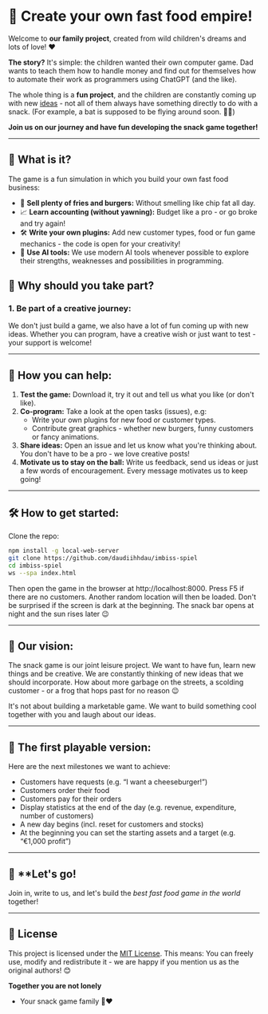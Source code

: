 # 🍔 **Create your own fast food empire!**

Welcome to **our family project**, created from wild children's dreams and lots of love! ❤️  

**The story?** It's simple: the children wanted their own computer game. Dad wants to teach them how to handle money and find out for themselves how to automate their work as programmers using ChatGPT (and the like).  

The whole thing is a **fun project**, and the children are constantly coming up with new [ideas](Ideen-Board.md) - not all of them always have something directly to do with a snack. (For example, a bat is supposed to be flying around soon. 🦇🍟)  

**Join us on our journey and have fun developing the snack game together!**

---

## 🚀 **What is it?**  
The game is a fun simulation in which you build your own fast food business:  
- 🍟 **Sell plenty of fries and burgers:** Without smelling like chip fat all day.
- 📈 **Learn accounting (without yawning):** Budget like a pro - or go broke and try again!  
- 🛠️ **Write your own plugins:** Add new customer types, food or fun game mechanics - the code is open for your creativity!
- 🤖 **Use AI tools:** We use modern AI tools whenever possible to explore their strengths, weaknesses and possibilities in programming.  


## 🧐 **Why should you take part?**

### 1. **Be part of a creative journey:**  
We don't just build a game, we also have a lot of fun coming up with new ideas. Whether you can program, have a creative wish or just want to test - your support is welcome!  

---

## 🍟 **How you can help:**  

1. **Test the game:** Download it, try it out and tell us what you like (or don't like).  
2. **Co-program:** Take a look at the open tasks (issues), e.g:  
   - Write your own plugins for new food or customer types.  
   - Contribute great graphics - whether new burgers, funny customers or fancy animations.  
3. **Share ideas:** Open an issue and let us know what you're thinking about. You don't have to be a pro - we love creative posts!  
4. **Motivate us to stay on the ball:** Write us feedback, send us ideas or just a few words of encouragement. Every message motivates us to keep going!

---

## 🛠️ **How to get started:**  

Clone the repo:  
```bash  
npm install -g local-web-server
git clone https://github.com/daudiihhdau/imbiss-spiel  
cd imbiss-spiel  
ws --spa index.html
```

Then open the game in the browser at http://localhost:8000.
Press F5 if there are no customers. Another random location will then be loaded.
Don't be surprised if the screen is dark at the beginning. The snack bar opens at night and the sun rises later 😉  

---

## 🌟 **Our vision:**  
The snack game is our joint leisure project. We want to have fun, learn new things and be creative. We are constantly thinking of new ideas that we should incorporate. How about more garbage on the streets, a scolding customer - or a frog that hops past for no reason 😉  

It's not about building a marketable game. We want to build something cool together with you and laugh about our ideas.

---

## 🎯 **The first playable version:**  
Here are the next milestones we want to achieve:  
- Customers have requests (e.g. “I want a cheeseburger!”)  
- Customers order their food  
- Customers pay for their orders  
- Display statistics at the end of the day (e.g. revenue, expenditure, number of customers)  
- A new day begins (incl. reset for customers and stocks)  
- At the beginning you can set the starting assets and a target (e.g. “€1,000 profit”)  

---

## 🍔 **Let's go!  
Join in, write to us, and let's build the *best fast food game in the world* together!  

---

## 📝 License  

This project is licensed under the [MIT License](LICENSE). This means: You can freely use, modify and redistribute it - we are happy if you mention us as the original authors! 😊

**Together you are not lonely**  
- Your snack game family 🍟❤️